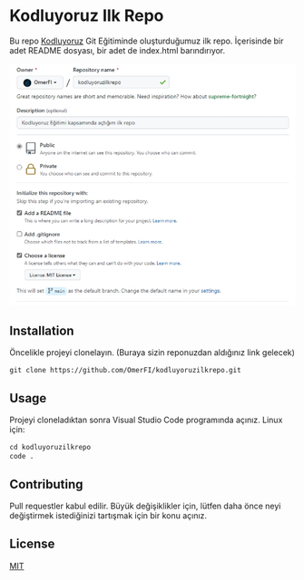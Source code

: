 # Kodluyoruz Ilk Repo

Bu repo [Kodluyoruz](https://www.kodluyoruz.org/) Git Eğitiminde oluşturduğumuz ilk repo. İçerisinde bir adet README dosyası, bir adet de index.html barındırıyor.

![github](images/github.jpg)

## Installation

Öncelikle projeyi clonelayın. (Buraya sizin reponuzdan aldığınız link gelecek)
```
git clone https://github.com/OmerFI/kodluyoruzilkrepo.git
```

## Usage

Projeyi cloneladıktan sonra Visual Studio Code programında açınız.
Linux için:
```
cd kodluyoruzilkrepo
code .
```

## Contributing

Pull requestler kabul edilir. Büyük değişiklikler için, lütfen daha önce neyi değiştirmek istediğinizi tartışmak için bir konu açınız.

## License

[MIT](https://choosealicense.com/licenses/mit/)